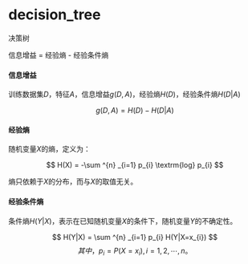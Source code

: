 # decision_tree
决策树

信息增益 = 经验熵 - 经验条件熵

#### 信息增益

训练数据集$D$，特征$A$，信息增益$g(D,A)$，经验熵$H(D)$，经验条件熵$H(D|A)$

$$
g(D,A) = H(D) - H(D|A)
$$

#### 经验熵
随机变量$X$的熵，定义为：

$$
H(X) = -\sum ^{n} _{i=1} p_{i} \textrm{log} p_{i}
$$

熵只依赖于$X$的分布，而与$X$的取值无关。

#### 经验条件熵
条件熵$H(Y|X)$，表示在已知随机变量$X$的条件下，随机变量$Y$的不确定性。

$$
H(Y|X) = \sum ^{n} _{i=1} p_{i} H(Y|X=x_{i})
$$
$$
其中，p_{i}=P(X=x_{i}),i=1,2,\cdots ,n。
$$

